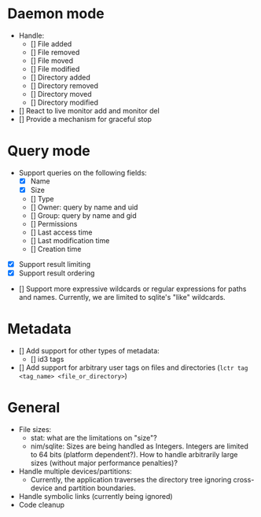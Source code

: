 
# Daemon mode

* Handle:
    * [] File added
    * [] File removed
    * [] File moved
    * [] File modified
    * [] Directory added
    * [] Directory removed
    * [] Directory moved
    * [] Directory modified
* [] React to live monitor add and monitor del
* [] Provide a mechanism for graceful stop

# Query mode

* Support queries on the following fields:
    * [x] Name
    * [x] Size
    * [] Type
    * [] Owner: query by name and uid
    * [] Group: query by name and gid
    * [] Permissions
    * [] Last access time
    * [] Last modification time
    * [] Creation time
* [x] Support result limiting
* [x] Support result ordering
* [] Support more expressive wildcards or regular expressions for paths and names. Currently, we are limited to sqlite's "like" wildcards.

# Metadata

* [] Add support for other types of metadata:
    * [] id3 tags
* [] Add support for arbitrary user tags on files and directories (`lctr tag <tag_name> <file_or_directory>`)

# General

* File sizes:
    * stat: what are the limitations on "size"?
    * nim/sqlite: Sizes are being handled as Integers. Integers are limited to 64 bits (platform dependent?). How to handle arbitrarily large sizes (without major performance penalties)?
* Handle multiple devices/partitions:
    * Currently, the application traverses the directory tree ignoring cross-device and partition boundaries.
* Handle symbolic links (currently being ignored)
* Code cleanup

